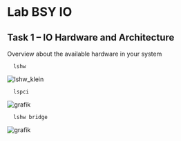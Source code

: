 # Lab BSY IO
## Task 1 – IO Hardware and Architecture
Overview about the available hardware in your system
``` 
  lshw
``` 
![lshw_klein](https://user-images.githubusercontent.com/127535426/233590198-88e5f9ad-de23-4460-b0e9-ce6176cbb458.png)

``` 
  lspci
  ``` 
![grafik](https://user-images.githubusercontent.com/127535426/233587077-b9474ce3-b9e0-47b1-be70-759db509b65c.png)
``` 
  lshw bridge
``` 
![grafik](https://user-images.githubusercontent.com/127535426/233589375-4c43c59d-c5e3-4f4b-b6a6-36ea257bab28.png)
